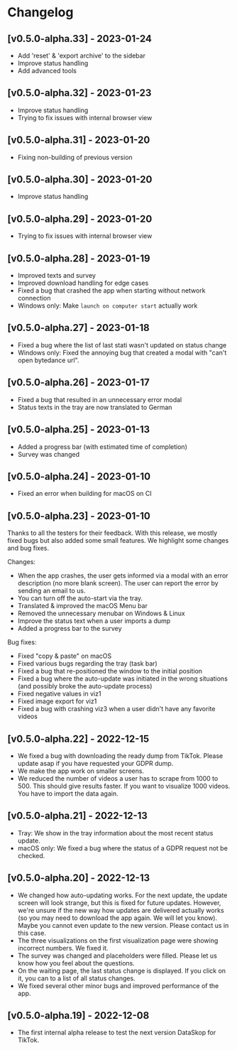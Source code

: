 # Changelog

## [v0.5.0-alpha.33] - 2023-01-24

- Add 'reset' & 'export archive' to the sidebar
- Improve status handling
- Add advanced tools

## [v0.5.0-alpha.32] - 2023-01-23

- Improve status handling
- Trying to fix issues with internal browser view

## [v0.5.0-alpha.31] - 2023-01-20

- Fixing non-building of previous version

## [v0.5.0-alpha.30] - 2023-01-20

- Improve status handling

## [v0.5.0-alpha.29] - 2023-01-20

- Trying to fix issues with internal browser view

## [v0.5.0-alpha.28] - 2023-01-19

- Improved texts and survey
- Improved download handling for edge cases
- Fixed a bug that crashed the app when starting without network connection
- Windows only: Make `launch on computer start` actually work

## [v0.5.0-alpha.27] - 2023-01-18

- Fixed a bug where the list of last stati wasn't updated on status change
- Windows only: Fixed the annoying bug that created a modal with "can't open bytedance url".

## [v0.5.0-alpha.26] - 2023-01-17

- Fixed a bug that resulted in an unnecessary error modal
- Status texts in the tray are now translated to German

## [v0.5.0-alpha.25] - 2023-01-13

- Added a progress bar (with estimated time of completion)
- Survey was changed

## [v0.5.0-alpha.24] - 2023-01-10

- Fixed an error when building for macOS on CI

## [v0.5.0-alpha.23] - 2023-01-10

Thanks to all the testers for their feedback.
With this release, we mostly fixed bugs but also added some small features.
We highlight some changes and bug fixes.

Changes:

- When the app crashes, the user gets informed via a modal with an error description (no more blank screen). The user can report the error by sending an email to us.
- You can turn off the auto-start via the tray.
- Translated & improved the macOS Menu bar
- Removed the unnecessary menubar on Windows & Linux
- Improve the status text when a user imports a dump
- Added a progress bar to the survey

Bug fixes:

- Fixed "copy & paste" on macOS
- Fixed various bugs regarding the tray (task bar)
- Fixed a bug that re-positioned the window to the initial position
- Fixed a bug where the auto-update was initiated in the wrong situations (and possibly broke the auto-update process)
- Fixed negative values in viz1
- Fixed image export for viz1
- Fixed a bug with crashing viz3 when a user didn't have any favorite videos

## [v0.5.0-alpha.22] - 2022-12-15

- We fixed a bug with downloading the ready dump from TikTok. Please update asap if you have requested your GDPR dump.
- We make the app work on smaller screens.
- We reduced the number of videos a user has to scrape from 1000 to 500. This should give results faster. If you want to visualize 1000 videos. You have to import the data again.

## [v0.5.0-alpha.21] - 2022-12-13

- Tray: We show in the tray information about the most recent status update.
- macOS only: We fixed a bug where the status of a GDPR request not be checked.

## [v0.5.0-alpha.20] - 2022-12-13

- We changed how auto-updating works. For the next update, the update screen will look strange, but this is fixed for future updates. However, we're unsure if the new way how updates are delivered actually works (so you may need to download the app again. We will let you know). Maybe you cannot even update to the new version. Please contact us in this case.
- The three visualizations on the first visualization page were showing incorrect numbers. We fixed it.
- The survey was changed and placeholders were filled. Please let us know how you feel about the questions.
- On the waiting page, the last status change is displayed. If you click on it, you can to a list of all status changes.
- We fixed several other minor bugs and improved performance of the app.

## [v0.5.0-alpha.19] - 2022-12-08

- The first internal alpha release to test the next version DataSkop for TikTok.
